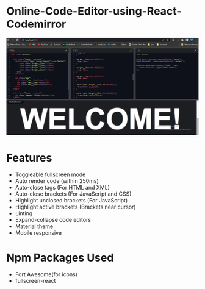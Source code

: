 # Online-Code-Editor-using-React-Codemirror

<img src="./src/demo-image.png" alt="demo image" />

# Features

- Toggleable fullscreen mode
- Auto render code (within 250ms)
- Auto-close tags (For HTML and XML)
- Auto-close brackets (For JavaScript and CSS)
- Highlight unclosed brackets (For JavaScript)
- Highlight active brackets (Brackets near cursor)
- Linting
- Expand-collapse code editors
- Material theme
- Mobile responsive


# Npm Packages Used
- Fort Awesome(for icons)
- fullscreen-react

